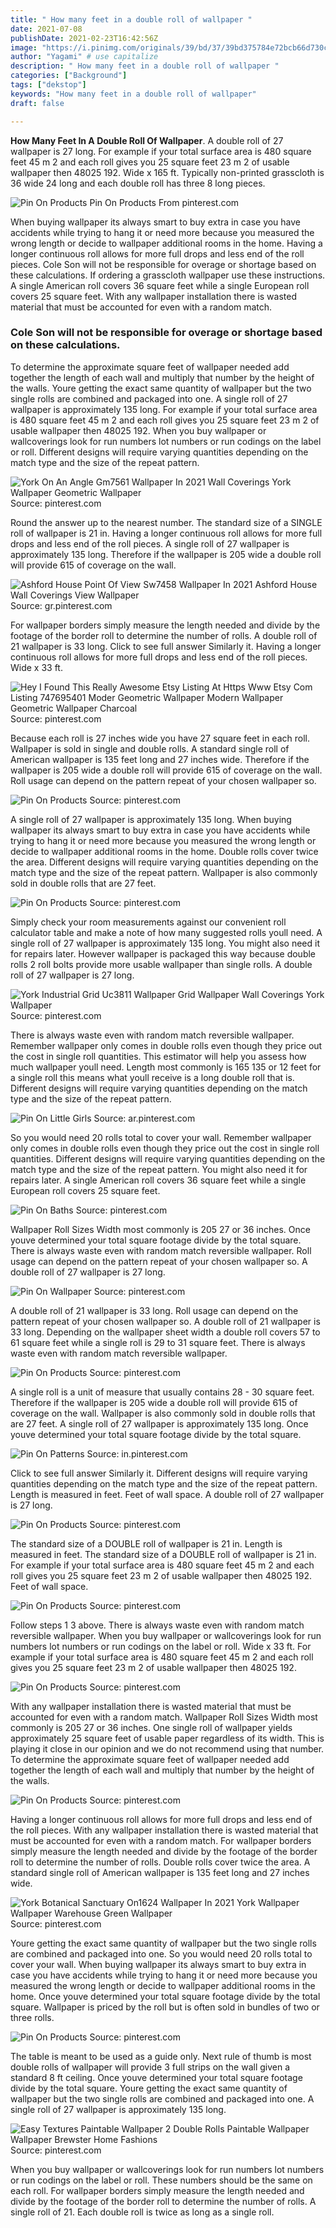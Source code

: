 ```yaml
---
title: " How many feet in a double roll of wallpaper "
date: 2021-07-08
publishDate: 2021-02-23T16:42:56Z
image: "https://i.pinimg.com/originals/39/bd/37/39bd375784e72bcb66d730c5c8c93ea1.png"
author: "Yagami" # use capitalize
description: " How many feet in a double roll of wallpaper "
categories: ["Background"]
tags: ["dekstop"]
keywords: "How many feet in a double roll of wallpaper"
draft: false

---
```



**How Many Feet In A Double Roll Of Wallpaper**. A double roll of 27 wallpaper is 27 long. For example if your total surface area is 480 square feet 45 m 2 and each roll gives you 25 square feet 23 m 2 of usable wallpaper then 48025 192. Wide x 165 ft. Typically non-printed grasscloth is 36 wide 24 long and each double roll has three 8 long pieces.

![Pin On Products](https://i.pinimg.com/474x/f1/f3/71/f1f37150c6b150dba60eaab228cb94f9.jpg "Pin On Products")
Pin On Products From pinterest.com


When buying wallpaper its always smart to buy extra in case you have accidents while trying to hang it or need more because you measured the wrong length or decide to wallpaper additional rooms in the home. Having a longer continuous roll allows for more full drops and less end of the roll pieces. Cole Son will not be responsible for overage or shortage based on these calculations. If ordering a grasscloth wallpaper use these instructions. A single American roll covers 36 square feet while a single European roll covers 25 square feet. With any wallpaper installation there is wasted material that must be accounted for even with a random match.

### Cole Son will not be responsible for overage or shortage based on these calculations.

To determine the approximate square feet of wallpaper needed add together the length of each wall and multiply that number by the height of the walls. Youre getting the exact same quantity of wallpaper but the two single rolls are combined and packaged into one. A single roll of 27 wallpaper is approximately 135 long. For example if your total surface area is 480 square feet 45 m 2 and each roll gives you 25 square feet 23 m 2 of usable wallpaper then 48025 192. When you buy wallpaper or wallcoverings look for run numbers lot numbers or run codings on the label or roll. Different designs will require varying quantities depending on the match type and the size of the repeat pattern.


![York On An Angle Gm7561 Wallpaper In 2021 Wall Coverings York Wallpaper Geometric Wallpaper](https://i.pinimg.com/564x/76/18/16/7618168a89b7d91062e3f75d529f4e97.jpg "York On An Angle Gm7561 Wallpaper In 2021 Wall Coverings York Wallpaper Geometric Wallpaper")
Source: pinterest.com

Round the answer up to the nearest number. The standard size of a SINGLE roll of wallpaper is 21 in. Having a longer continuous roll allows for more full drops and less end of the roll pieces. A single roll of 27 wallpaper is approximately 135 long. Therefore if the wallpaper is 205 wide a double roll will provide 615 of coverage on the wall.

![Ashford House Point Of View Sw7458 Wallpaper In 2021 Ashford House Wall Coverings View Wallpaper](https://i.pinimg.com/564x/a2/87/db/a287db7b146ade13abb0bf8d7af957b1.jpg "Ashford House Point Of View Sw7458 Wallpaper In 2021 Ashford House Wall Coverings View Wallpaper")
Source: gr.pinterest.com

For wallpaper borders simply measure the length needed and divide by the footage of the border roll to determine the number of rolls. A double roll of 21 wallpaper is 33 long. Click to see full answer Similarly it. Having a longer continuous roll allows for more full drops and less end of the roll pieces. Wide x 33 ft.

![Hey I Found This Really Awesome Etsy Listing At Https Www Etsy Com Listing 747695401 Moder Geometric Wallpaper Modern Wallpaper Geometric Wallpaper Charcoal](https://i.pinimg.com/736x/64/c9/b9/64c9b9d0c3a57c56a7e3455beeb2dde5.jpg "Hey I Found This Really Awesome Etsy Listing At Https Www Etsy Com Listing 747695401 Moder Geometric Wallpaper Modern Wallpaper Geometric Wallpaper Charcoal")
Source: pinterest.com

Because each roll is 27 inches wide you have 27 square feet in each roll. Wallpaper is sold in single and double rolls. A standard single roll of American wallpaper is 135 feet long and 27 inches wide. Therefore if the wallpaper is 205 wide a double roll will provide 615 of coverage on the wall. Roll usage can depend on the pattern repeat of your chosen wallpaper so.

![Pin On Products](https://i.pinimg.com/564x/7c/58/fc/7c58fcb7936cb3a3bfc0e011c67cc208.jpg "Pin On Products")
Source: pinterest.com

A single roll of 27 wallpaper is approximately 135 long. When buying wallpaper its always smart to buy extra in case you have accidents while trying to hang it or need more because you measured the wrong length or decide to wallpaper additional rooms in the home. Double rolls cover twice the area. Different designs will require varying quantities depending on the match type and the size of the repeat pattern. Wallpaper is also commonly sold in double rolls that are 27 feet.

![Pin On Products](https://i.pinimg.com/564x/ef/b1/b3/efb1b319517a188dafa734036e7472f1.jpg "Pin On Products")
Source: pinterest.com

Simply check your room measurements against our convenient roll calculator table and make a note of how many suggested rolls youll need. A single roll of 27 wallpaper is approximately 135 long. You might also need it for repairs later. However wallpaper is packaged this way because double rolls 2 roll bolts provide more usable wallpaper than single rolls. A double roll of 27 wallpaper is 27 long.

![York Industrial Grid Uc3811 Wallpaper Grid Wallpaper Wall Coverings York Wallpaper](https://i.pinimg.com/564x/3c/45/7d/3c457d0d5fabcb1f9f8c14a67874a8d0.jpg "York Industrial Grid Uc3811 Wallpaper Grid Wallpaper Wall Coverings York Wallpaper")
Source: pinterest.com

There is always waste even with random match reversible wallpaper. Remember wallpaper only comes in double rolls even though they price out the cost in single roll quantities. This estimator will help you assess how much wallpaper youll need. Length most commonly is 165 135 or 12 feet for a single roll this means what youll receive is a long double roll that is. Different designs will require varying quantities depending on the match type and the size of the repeat pattern.

![Pin On Little Girls](https://i.pinimg.com/564x/42/84/63/428463cb594d410a11dea6767e4e743a.jpg "Pin On Little Girls")
Source: ar.pinterest.com

So you would need 20 rolls total to cover your wall. Remember wallpaper only comes in double rolls even though they price out the cost in single roll quantities. Different designs will require varying quantities depending on the match type and the size of the repeat pattern. You might also need it for repairs later. A single American roll covers 36 square feet while a single European roll covers 25 square feet.

![Pin On Baths](https://i.pinimg.com/originals/3a/72/69/3a72695696cdc90b214bbb59a2a8d894.jpg "Pin On Baths")
Source: pinterest.com

Wallpaper Roll Sizes Width most commonly is 205 27 or 36 inches. Once youve determined your total square footage divide by the total square. There is always waste even with random match reversible wallpaper. Roll usage can depend on the pattern repeat of your chosen wallpaper so. A double roll of 27 wallpaper is 27 long.

![Pin On Wallpaper](https://i.pinimg.com/originals/97/84/dc/9784dcd9a343f42f18237dee490608d6.jpg "Pin On Wallpaper")
Source: pinterest.com

A double roll of 21 wallpaper is 33 long. Roll usage can depend on the pattern repeat of your chosen wallpaper so. A double roll of 21 wallpaper is 33 long. Depending on the wallpaper sheet width a double roll covers 57 to 61 square feet while a single roll is 29 to 31 square feet. There is always waste even with random match reversible wallpaper.

![Pin On Products](https://i.pinimg.com/564x/ef/0d/b4/ef0db4ab447cecc9b4ad9d55fd5a4c91.jpg "Pin On Products")
Source: pinterest.com

A single roll is a unit of measure that usually contains 28 - 30 square feet. Therefore if the wallpaper is 205 wide a double roll will provide 615 of coverage on the wall. Wallpaper is also commonly sold in double rolls that are 27 feet. A single roll of 27 wallpaper is approximately 135 long. Once youve determined your total square footage divide by the total square.

![Pin On Patterns](https://i.pinimg.com/originals/59/dd/39/59dd39fb1c1f5884f55a53270f7b019f.jpg "Pin On Patterns")
Source: in.pinterest.com

Click to see full answer Similarly it. Different designs will require varying quantities depending on the match type and the size of the repeat pattern. Length is measured in feet. Feet of wall space. A double roll of 27 wallpaper is 27 long.

![Pin On Products](https://i.pinimg.com/564x/71/7a/1a/717a1a36232b30189b987302ea46e66c.jpg "Pin On Products")
Source: pinterest.com

The standard size of a DOUBLE roll of wallpaper is 21 in. Length is measured in feet. The standard size of a DOUBLE roll of wallpaper is 21 in. For example if your total surface area is 480 square feet 45 m 2 and each roll gives you 25 square feet 23 m 2 of usable wallpaper then 48025 192. Feet of wall space.

![Pin On Products](https://i.pinimg.com/originals/ca/bd/11/cabd11dd99a6700e58e615b25e562400.jpg "Pin On Products")
Source: pinterest.com

Follow steps 1 3 above. There is always waste even with random match reversible wallpaper. When you buy wallpaper or wallcoverings look for run numbers lot numbers or run codings on the label or roll. Wide x 33 ft. For example if your total surface area is 480 square feet 45 m 2 and each roll gives you 25 square feet 23 m 2 of usable wallpaper then 48025 192.

![Pin On Products](https://i.pinimg.com/564x/56/5b/b3/565bb3ae7ac8d2caf3b59cfaa981bf67.jpg "Pin On Products")
Source: pinterest.com

With any wallpaper installation there is wasted material that must be accounted for even with a random match. Wallpaper Roll Sizes Width most commonly is 205 27 or 36 inches. One single roll of wallpaper yields approximately 25 square feet of usable paper regardless of its width. This is playing it close in our opinion and we do not recommend using that number. To determine the approximate square feet of wallpaper needed add together the length of each wall and multiply that number by the height of the walls.

![Pin On Products](https://i.pinimg.com/474x/ba/dc/f9/badcf950b1679873d62eccf7834945b2.jpg "Pin On Products")
Source: pinterest.com

Having a longer continuous roll allows for more full drops and less end of the roll pieces. With any wallpaper installation there is wasted material that must be accounted for even with a random match. For wallpaper borders simply measure the length needed and divide by the footage of the border roll to determine the number of rolls. Double rolls cover twice the area. A standard single roll of American wallpaper is 135 feet long and 27 inches wide.

![York Botanical Sanctuary On1624 Wallpaper In 2021 York Wallpaper Wallpaper Warehouse Green Wallpaper](https://i.pinimg.com/564x/37/07/2d/37072d84493c78bef843c55824b91f1c.jpg "York Botanical Sanctuary On1624 Wallpaper In 2021 York Wallpaper Wallpaper Warehouse Green Wallpaper")
Source: pinterest.com

Youre getting the exact same quantity of wallpaper but the two single rolls are combined and packaged into one. So you would need 20 rolls total to cover your wall. When buying wallpaper its always smart to buy extra in case you have accidents while trying to hang it or need more because you measured the wrong length or decide to wallpaper additional rooms in the home. Once youve determined your total square footage divide by the total square. Wallpaper is priced by the roll but is often sold in bundles of two or three rolls.

![Pin On Products](https://i.pinimg.com/564x/f3/b3/24/f3b324a509be193c49009d1d4ff0565a.jpg "Pin On Products")
Source: pinterest.com

The table is meant to be used as a guide only. Next rule of thumb is most double rolls of wallpaper will provide 3 full strips on the wall given a standard 8 ft ceiling. Once youve determined your total square footage divide by the total square. Youre getting the exact same quantity of wallpaper but the two single rolls are combined and packaged into one. A single roll of 27 wallpaper is approximately 135 long.

![Easy Textures Paintable Wallpaper 2 Double Rolls Paintable Wallpaper Wallpaper Brewster Home Fashions](https://i.pinimg.com/originals/39/bd/37/39bd375784e72bcb66d730c5c8c93ea1.png "Easy Textures Paintable Wallpaper 2 Double Rolls Paintable Wallpaper Wallpaper Brewster Home Fashions")
Source: pinterest.com

When you buy wallpaper or wallcoverings look for run numbers lot numbers or run codings on the label or roll. These numbers should be the same on each roll. For wallpaper borders simply measure the length needed and divide by the footage of the border roll to determine the number of rolls. A single roll of 21. Each double roll is twice as long as a single roll.

